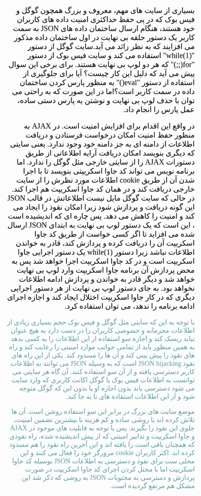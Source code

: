 <html lang="fa" dir="rtl">
<head>
    <style>
        p.summary{
            direction: rtl;
            font-family: "B Nazanin";
            src: url(http://www.fonts2u.com/download/b-nazanin.font);
            font-size: 20px;
            color: black;
        }
        p.review{
            direction: rtl;
            font-family: "IranNastaliq";
            src: url(http://www.fonts2u.com/download/irannastaliq.font);
            font-size: 18px;
            color: cadetblue;
        }
    </style>
    <meta charset="UTF-8">
    <title>تحقیق</title>
</head>
<body>
<p class="summary" dir="rtl">بسیاری از سایت های مهم، معروف و بزرگ همچون گوگل و فیس بوک که در پی حفظ حداکثری امنیت داده های کاربران خود هستند، هنگام ارسال ساختمان داده های JSON به سمت کاربر یک دستور حلقه بی نهایت در اول ساختمان داده مذکور می افزایند که به نظر زائد می آید.سایت گوگل از دستور "while(1)" استفاده می کند و سایت فیس بوک از دستور "for(;;)" که هر دو لوپ بی نهایت هستند. برای برخی این سوال پیش می آید که دلیل این کار چیست؟ آیا برای جلوگیری از استفاده از دستور "eval()" به منظور پارس کردن ساختمان داده در سمت کاربر است؟اما در این صورت که به راحتی می توان با حذف لوپ بی نهایت و نوشتن یه پارس دستی ساده، عمل پارس را انجام داد.</p>
<p class="summary" dir="rtl">در واقع این اقدام برای افزایش امنیت است. در AJAX به منظور حفظ امنیت امکان درخواست فرستادن و دریافت اطلاعات از دامنه ای به جز دامنه خود وجود ندارد. یعنی سایتی که دیگری بنویسد امکان دریافت آرایه اطلاعاتی از طریق دستورات AJAX را از سایتی خارجی مثل گوگل را ندارد. اما برنامه نویس می تواند کد جاوا اسکریپتی بنویسد تا با اجرا شدن آن از طریق cookie اطلاعات مورد نظرش را از سایت خارجی دریافت کند و در همان کد جاوا اسکریپت هم اجرا کند. در حالی که سایت گوگل مایل نیست اطلاعاتش در قالب JSON این گونه دریافت و پردازش شود زیرا امکان نقوذ را ایجاد می کند و امنیت را کاهش می دهد. پس چاره ای که اندیشیده است ، این است که یک دستور لوپ بی نهایت به ابتدای JSON ارسال شده می افزاید تا اگر کسی خواست از طریق کد جاوا اسکریپت آن را دریافت کرده و پردازش کند، قادر به خواندن اطلاعات نباشد زیرا دستور while(1) یک دستور اجرایی جاوا اسکریپت است و در کد جاوا اسکریپت اجرا خواهد شد پس به محض پردازش آن برنامه جاوا اسکریپت وارد لوپ بی نهایت خواهد شد و دیگر قادر به خواندن و پردازش ادامه اطلاعات نخواهد بود. به جای دستور لوپ بی نهایت از هر دستور اجرایی دیگری که در کار جاوا اسکریپت اختلال ایجاد کند و اجازه اجرای ادامه برنامه را ندهد، می توان استفاده کرد.</p>
<p class="review" dir="rtl">با توجه به این که سایتی مثل گوگل و فیس بوک حجم بسیاری زیادی از اطلاعات محرمانه و خصوصی کاربران را در دست دارد به هیچ عنوان نباید ریسک کند و اجازه سو استفاده از این اطلاعات را به کسی بدهد به همین منظور باید از تمامی جوانب موارد امنیتی را رعایت کند و راه های نقوذ را پیش بینی کند و آن ها را مسدود کند. یکی از این راه های نقوذ JSON hijacking است که به وسیله JSON می توانند به اطلاعات کاربر دسترسی یافته و از آن سو استفاده کنند. آن گاه هر سایتی می توانست به اطلاعات فیس بوک یا گوگل اکانت کاربری که وارد سایت می شود دسترسی یابد بدون اجازه او یا بدون این که گوگل متوجه شود و از این اطلاعات استفاده های نا به جا کند.</p>
<p class="review" dir="rtl">موضع سایت های بزرگ در برابر این سو استفاده روشن است. آن ها تلاش کرده اند با روشی ساده و کم هزینه با بیشترین تضمین امنیت، جلوی این نفوذ را بگیرند. پس با توجه به قابلیت های موجود در AJAX و جاوا اسکریپت و تدابیر امینتی که از پیش اندیشیده شده، راه نقوذی که همچنان باقی است را یافته اند و این آخرین راه نقوذ را هم مسدود کرده اند. اکثر کاربران cookie مرورگر خود را فعال می کنند و این محلی ست برای نفوذ و دسترسی به اطلاعات JSON بوسیله کد جاوا اسکریپت اما با مختل کردن اجرای کد جاوا اسکریپت در صورت پردازش و دسترسی به محتویات JSON به روشی که ذکر شد این مشکل هم مرتفع گردیده است.</p>
</body>
</html>
